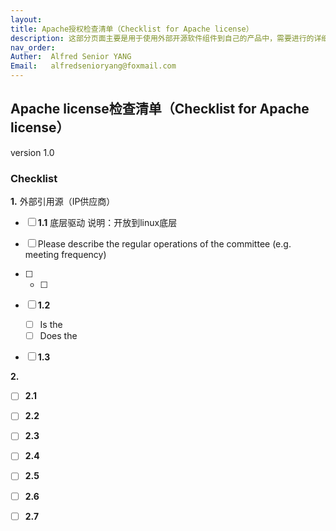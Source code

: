 ```yaml
---
layout: 
title: Apache授权检查清单（Checklist for Apache license）
description: 这部分页面主要是用于使用外部开源软件组件到自己的产品中，需要进行的详细检查。
nav_order: 
Auther:  Alfred Senior YANG
Email:   alfredsenioryang@foxmail.com
---
```


## Apache license检查清单（Checklist for Apache license）
version 1.0

### Checklist

**1.** 外部引用源（IP供应商）

- [ ]  **1.1** 底层驱动
        说明：开放到linux底层

  - [ ] Please describe the regular operations of the committee (e.g. meeting frequency)
  - [ ] 
    - [ ]  

 - [ ]  **1.2** 

	- [ ] Is the 
	- [ ] Does the 

 - [ ]  **1.3** 

**2.** 

- [ ] **2.1** 

- [ ] **2.2** 

- [ ] **2.3** 

- [ ] **2.4** 

- [ ] **2.5**  

- [ ] **2.6** 

- [ ] **2.7** 


